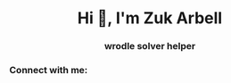 <h1 align="center">Hi 👋, I'm Zuk Arbell</h1>
<h3 align="center">wrodle solver helper</h3>

<h3 align="left">Connect with me:</h3>
<p align="left">
</p>